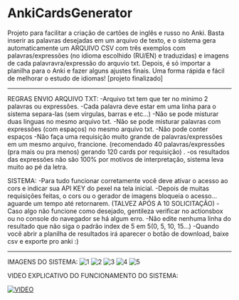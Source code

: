 # AnkiCardsGenerator
Projeto para facilitar a criação de cartões de inglês e russo no Anki. Basta inserir as palavras desejadas em um arquivo de texto, e o sistema gera automaticamente um ARQUIVO CSV com três exemplos com palavras/expressões (no idioma escolhido (RU/EN) e traduzidas) e imagens de cada palavravra/expressão do arquvio txt. Depois, é só importar a planilha para o Anki e fazer alguns ajustes finais. Uma forma rápida e fácil de melhorar o estudo de idiomas!
[projeto finalizado]

---------------------------------------------------------------------------

REGRAS ENVIO ARQUIVO TXT:
-Arquivo txt tem que ter no minimo 2 palavras ou expressões.
-Cada palavra deve estar em uma linha para o sistema separa-las (sem virgulas, barras e etc...)
-Não se pode misturar duas linguas no mesmo arquivo txt.
-Não se pode misturar palavras com expressões (com espaços) no mesmo arquivo txt.
-Não pode conter espaços
-Não faça uma requisição muito grande de palavras/expressões em um mesmo arquivo, francione. 
(recomendado 40 palavras/expressões (pra mais ou pra menos) gerando 120 cards por requisição) . 
-os resultados das expressões não são 100% por motivos de interpretação, sistema leva muito ao pé da letra.

SISTEMA:
-Para tudo funcionar corretamente você deve ativar o acesso ao cors e indicar sua API KEY do pexel na tela inicial.
-Depois de muitas requisições feitas, o cors ou o gerador de imagens bloqueia o acesso... aguarde um tempo até retornarem. 
(TALVEZ APÓS A 10 SOLICITAÇÃO)
-Caso algo não funcione como desejado, gentileza verificar no actionsbox ou no console do navegador se há algum erro.
-Não edite nenhuma linha do resultado que não siga o padrão index de 5 em 5(0, 5, 10, 15...)
-Quando você abrir a planilha de resultados irá aparecer o botão de download, baixe csv e exporte pro anki :)

---------------------------------------------------------------------------
IMAGENS DO SISTEMA: 
![1](https://github.com/Erickhrs/AnkiCardsGenerator/assets/106276135/b2025706-f621-45d4-8739-beb048c550ea)
![2](https://github.com/Erickhrs/AnkiCardsGenerator/assets/106276135/74352446-c185-4896-ab7a-e0dc8d745e8e)
![3](https://github.com/Erickhrs/AnkiCardsGenerator/assets/106276135/be1bc8b5-c359-4fcc-b5ec-587b1e3e2378)
![4](https://github.com/Erickhrs/AnkiCardsGenerator/assets/106276135/d6a015f3-40c6-429c-aece-73a070bdb3cc)
![5](https://github.com/Erickhrs/AnkiCardsGenerator/assets/106276135/dfe6211e-9891-4977-b9a7-99589d71fbcc)

VIDEO EXPLICATIVO DO FUNCIONAMENTO DO SISTEMA:

[![VIDEO](https://i.stack.imgur.com/Vp2cE.png)](https://drive.google.com/file/d/1E0szpcW_EqBtPvzsfQ2v0JkJzcDmnv8z/preview)







